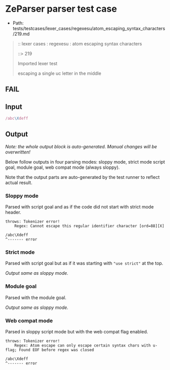 # ZeParser parser test case

- Path: tests/testcases/lexer_cases/regexesu/atom_escaping_syntax_characters/219.md

> :: lexer cases : regexesu : atom escaping syntax characters
>
> ::> 219
>
> Imported lexer test
>
> escaping a single uc letter in the middle

## FAIL

## Input

`````js
/abc\Xdeff
`````

## Output

_Note: the whole output block is auto-generated. Manual changes will be overwritten!_

Below follow outputs in four parsing modes: sloppy mode, strict mode script goal, module goal, web compat mode (always sloppy).

Note that the output parts are auto-generated by the test runner to reflect actual result.

### Sloppy mode

Parsed with script goal and as if the code did not start with strict mode header.

`````
throws: Tokenizer error!
    Regex: Cannot escape this regular identifier character [ord=88][X]

/abc\Xdeff
^------- error
`````

### Strict mode

Parsed with script goal but as if it was starting with `"use strict"` at the top.

_Output same as sloppy mode._

### Module goal

Parsed with the module goal.

_Output same as sloppy mode._

### Web compat mode

Parsed in sloppy script mode but with the web compat flag enabled.

`````
throws: Tokenizer error!
    Regex: Atom escape can only escape certain syntax chars with u-flag; Found EOF before regex was closed

/abc\Xdeff
^------- error
`````

